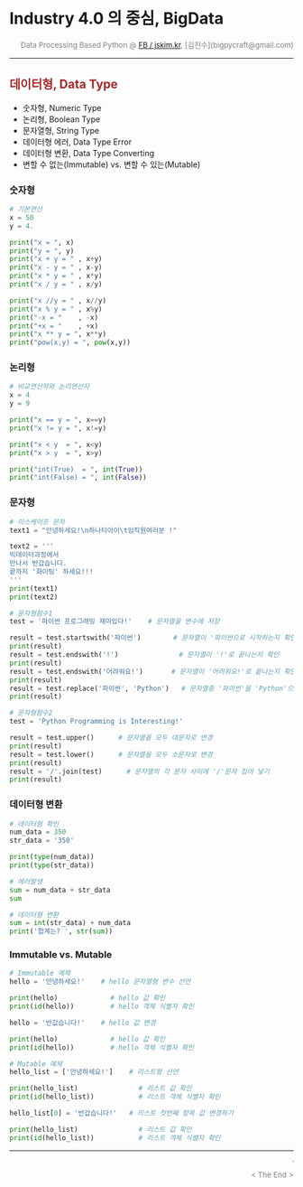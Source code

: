 
# Industry 4.0 의 중심, BigData

<div align='right'><font size=2 color='gray'>Data Processing Based Python @ <font color='blue'><a href='https://www.facebook.com/jskim.kr'>FB / jskim.kr</a></font>, [김진수](bigpycraft@gmail.com)</font></div>
<hr>

## <font color='brown'>데이터형, Data Type</font>
> 
- 숫자형, Numeric Type
- 논리형, Boolean Type
- 문자열형, String Type
- 데이터형 에러, Data Type Error
- 데이터형 변환, Data Type Converting
- 변할 수 없는(Immutable) vs. 변할 수 있는(Mutable)

### 숫자형


```python
# 기본연산
x = 50
y = 4.

print("x = ", x)
print("y = ", y)
print("x + y = " , x+y)
print("x - y = " , x-y)
print("x * y = " , x*y)
print("x / y = " , x/y)
```


```python
print("x //y = " , x//y)
print("x % y = " , x%y)
print("-x = "    , -x)
print("+x = "    , +x)
print("x ** y = ", x**y)
print("pow(x,y) = ", pow(x,y))
```

### 논리형


```python
# 비교연산자와 논리연산자
x = 4
y = 9

print("x == y = ", x==y)
print("x != y = ", x!=y)

print("x < y  = ", x<y)
print("x > y  = ", x>y)

print("int(True)  = ", int(True))
print("int(False) = ", int(False))
```

### 문자형


```python
# 이스케이프 문자 
text1 = "안녕하세요!\n하나티아이\t임직원여러분 !"

text2 = '''
빅데이터과정에서
만나서 반갑습니다.
끝까지 '화이팅' 하세요!!!
'''
print(text1)
print(text2)
```


```python
# 문자형함수1
test = '파이썬 프로그래밍 재미있다!'    # 문자열을 변수에 저장

result = test.startswith('파이썬')        # 문자열이 '파이썬으로 시작하는지 확인
print(result)
result = test.endswith('!')               # 문자열이 '!'로 끝나는지 확인
print(result)
result = test.endswith('어려워요!')       # 문자열이 '어려워요!'로 끝나는지 확인
print(result)
result = test.replace('파이썬', 'Python')   # 문자열중 '파이썬'을 'Python'으로 변경
print(result)
```


```python
# 문자형함수2
test = 'Python Programming is Interesting!'

result = test.upper()      # 문자열을 모두 대문자로 변경
print(result)
result = test.lower()      # 문자열을 모두 소문자로 변경
print(result)
result = '/'.join(test)      # 문자열의 각 문자 사이에 '/'문자 집어 넣기
print(result)
```

### 데이터형 변환


```python
# 데이터형 확인
num_data = 350
str_data = '350'

print(type(num_data))
print(type(str_data))
```


```python
# 에러발생
sum = num_data + str_data
sum
```


```python
# 데이터형 변환
sum = int(str_data) + num_data
print('합계는? ', str(sum))
```

### Immutable vs. Mutable


```python
# Immutable 예제
hello = '안녕하세요!'    # hello 문자열형 변수 선언

print(hello)             # hello 값 확인
print(id(hello))         # hello 객체 식별자 확인

hello = '반값습니다!'    # hello 값 변경

print(hello)             # hello 값 확인
print(id(hello))         # hello 객체 식별자 확인
```


```python
# Mutable 예제
hello_list = ['안녕하세요!']    # 리스트형 선언

print(hello_list)               # 리스트 값 확인
print(id(hello_list))           # 리스트 객체 식별자 확인

hello_list[0] = '반갑습니다!'   # 리스트 첫번째 항목 값 변경하기

print(hello_list)               # 리스트 값 확인
print(id(hello_list))           # 리스트 객체 식별자 확인
```

<hr>
<marquee><font size=3 color='brown'>The BigpyCraft find the information to design valuable society with Technology & Craft.</font></marquee>
<div align='right'><font size=2 color='gray'> &lt; The End &gt; </font></div>
